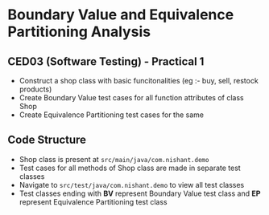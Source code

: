 # Boundary Value and Equivalence Partitioning Analysis 
## CED03 (Software Testing) - Practical 1

- Construct a shop class with basic funcitonalities (eg :- buy, sell, restock products)
- Create Boundary Value test cases for all function attributes of class Shop
- Create Equivalence Partitioning test cases for the same

## Code Structure
- Shop class is present at `src/main/java/com.nishant.demo`
- Test cases for all methods of Shop class are made in separate test classes
- Navigate to `src/test/java/com.nishant.demo` to view all test classes
- Test classes ending with **BV** represent Boundary Value test class and **EP** represent Equivalence Partitioning test class
